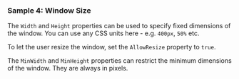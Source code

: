 ### Sample 4: Window Size

The `Width` and `Height` properties can be used to specify fixed dimensions of the window. You can use any CSS units here - e.g. `400px`, `50%` etc.

To let the user resize the window, set the `AllowResize` property to `true`.

The `MinWidth` and `MinHeight` properties can restrict the minimum dimensions of the window. They are always in pixels.

